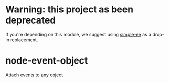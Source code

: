 # Warning: this project as been deprecated

If you're depending on this module, we suggest using [simple-ee](https://npmjs.com/package/simple-ee) as a drop-in replacement.

# node-event-object
Attach events to any object
